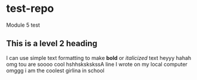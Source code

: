 # test-repo
Module 5 test 
## This is a level 2 heading 
I can use simple text formatting to make **bold** or *italicized* text
heyyy hahah
omg tou are soooo cool
hshhskskskssA line I wrote on my local computer
omggg i am the coolest girlina in school
